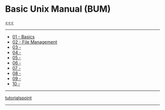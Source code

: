 
Basic Unix Manual (BUM)
======

[<<<](https://github.com/ttltrk/PRG/blob/master/MANUALS.MD)

---

* <a href="https://github.com/ttltrk/ELSE/blob/master/SHELL/BUM/01/BASICS.MD">01 - Basics</a>
* <a href="https://github.com/ttltrk/ELSE/blob/master/SHELL/BUM/02/FILEM.MD">02 - File Management</a>
* <a href="#">03 -</a>
* <a href="#">04 -</a>
* <a href="#">05 -</a>
* <a href="#">06 -</a>
* <a href="#">07 -</a>
* <a href="#">08 -</a>
* <a href="#">09 -</a>
* <a href="#">10 -</a>

---

[tutorialspoint](https://www.tutorialspoint.com/unix/unix-useful-commands.htm)

---
